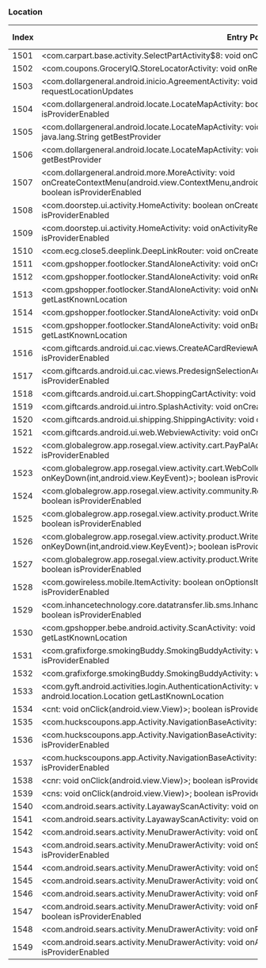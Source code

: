 ### Location
| Index | Entry Point & APIs | Screen shot | Resource id | Label |
| ------------- | ------------- | ------------- |-------------|-------------|
| 1501 | <com.carpart.base.activity.SelectPartActivity$8: void onClick(android.view.View)>; void requestLocationUpdates | ![](D:\COSMOS\output\py\Play_win8\Shopping\com.carpart.classic\com.carpart.base.activity.SelectPartActivity.png) |  | |
| 1502 | <com.coupons.GroceryIQ.StoreLocatorActivity: void onResume()>; boolean isProviderEnabled | ![](D:\COSMOS\output\py\Play_win8\Shopping\com.coupons.GroceryIQ\com.coupons.GroceryIQ.StoreLocatorActivity.png) |  | |
| 1503 | <com.dollargeneral.android.inicio.AgreementActivity: void onCreate(android.os.Bundle)>; void requestLocationUpdates | ![](D:\COSMOS\output\py\Play_win8\Shopping\com.dollargeneral.android\com.dollargeneral.android.inicio.AgreementActivity.png) |  | |
| 1504 | <com.dollargeneral.android.locate.LocateMapActivity: boolean onCreateOptionsMenu(android.view.Menu)>; boolean isProviderEnabled | ![](D:\COSMOS\output\py\Play_win8\Shopping\com.dollargeneral.android\com.dollargeneral.android.locate.LocateMapActivity.png) |  | |
| 1505 | <com.dollargeneral.android.locate.LocateMapActivity: void onFavorriteStoreMap(android.view.View)>; java.lang.String getBestProvider | ![](D:\COSMOS\output\py\Play_win8\Shopping\com.dollargeneral.android\com.dollargeneral.android.locate.LocateMapActivity.png) |  | |
| 1506 | <com.dollargeneral.android.locate.LocateMapActivity: void onCreate(android.os.Bundle)>; java.lang.String getBestProvider | ![](D:\COSMOS\output\py\Play_win8\Shopping\com.dollargeneral.android\com.dollargeneral.android.locate.LocateMapActivity.png) |  | |
| 1507 | <com.dollargeneral.android.more.MoreActivity: void onCreateContextMenu(android.view.ContextMenu,android.view.View,android.view.ContextMenu$ContextMenuInfo)>; boolean isProviderEnabled | ![](D:\COSMOS\output\py\Play_win8\Shopping\com.dollargeneral.android\com.dollargeneral.android.more.MoreActivity.png) |  | |
| 1508 | <com.doorstep.ui.activity.HomeActivity: boolean onCreateOptionsMenu(android.view.Menu)>; boolean isProviderEnabled | ![](D:\COSMOS\output\py\Play_win8\Shopping\com.doorstep\com.doorstep.ui.activity.HomeActivity.png) |  | |
| 1509 | <com.doorstep.ui.activity.HomeActivity: void onActivityResult(int,int,android.content.Intent)>; boolean isProviderEnabled | ![](D:\COSMOS\output\py\Play_win8\Shopping\com.doorstep\com.doorstep.ui.activity.HomeActivity.png) |  | |
| 1510 | <com.ecg.close5.deeplink.DeepLinkRouter: void onCreate(android.os.Bundle)>; boolean isProviderEnabled | ![](D:\COSMOS\output\py\Play_win8\Shopping\com.ecg.close5\com.ecg.close5.deeplink.DeepLinkRouter.png) |  | |
| 1511 | <com.gpshopper.footlocker.StandAloneActivity: void onCreate(android.os.Bundle)>; void requestLocationUpdates | ![](D:\COSMOS\output\py\Play_win8\Shopping\com.footlocker.approved\com.gpshopper.footlocker.StandAloneActivity.png) |  | |
| 1512 | <com.gpshopper.footlocker.StandAloneActivity: void onResume()>; android.location.Location getLastKnownLocation | ![](D:\COSMOS\output\py\Play_win8\Shopping\com.footlocker.approved\com.gpshopper.footlocker.StandAloneActivity.png) |  | |
| 1513 | <com.gpshopper.footlocker.StandAloneActivity: void onNewIntent(android.content.Intent)>; android.location.Location getLastKnownLocation | ![](D:\COSMOS\output\py\Play_win8\Shopping\com.footlocker.approved\com.gpshopper.footlocker.StandAloneActivity.png) |  | |
| 1514 | <com.gpshopper.footlocker.StandAloneActivity: void onDestroy()>; android.location.Location getLastKnownLocation | ![](D:\COSMOS\output\py\Play_win8\Shopping\com.footlocker.approved\com.gpshopper.footlocker.StandAloneActivity.png) |  | |
| 1515 | <com.gpshopper.footlocker.StandAloneActivity: void onBackPressed()>; android.location.Location getLastKnownLocation | ![](D:\COSMOS\output\py\Play_win8\Shopping\com.footlocker.approved\com.gpshopper.footlocker.StandAloneActivity.png) |  | |
| 1516 | <com.giftcards.android.ui.cac.views.CreateACardReviewActivity: void onCreate(android.os.Bundle)>; boolean isProviderEnabled | ![](D:\COSMOS\output\py\Play_win8\Shopping\com.giftcards.android.config.pro\com.giftcards.android.ui.cac.views.CreateACardReviewActivity.png) |  | |
| 1517 | <com.giftcards.android.ui.cac.views.PredesignSelectionActivity: void onCreate(android.os.Bundle)>; boolean isProviderEnabled | ![](D:\COSMOS\output\py\Play_win8\Shopping\com.giftcards.android.config.pro\com.giftcards.android.ui.cac.views.PredesignSelectionActivity.png) |  | |
| 1518 | <com.giftcards.android.ui.cart.ShoppingCartActivity: void onCreate(android.os.Bundle)>; boolean isProviderEnabled | ![](D:\COSMOS\output\py\Play_win8\Shopping\com.giftcards.android.config.pro\com.giftcards.android.ui.cart.ShoppingCartActivity.png) |  | |
| 1519 | <com.giftcards.android.ui.intro.SplashActivity: void onCreate(android.os.Bundle)>; boolean isProviderEnabled | ![](D:\COSMOS\output\py\Play_win8\Shopping\com.giftcards.android.config.pro\com.giftcards.android.ui.intro.SplashActivity.png) |  | |
| 1520 | <com.giftcards.android.ui.shipping.ShippingActivity: void onCreate(android.os.Bundle)>; boolean isProviderEnabled | ![](D:\COSMOS\output\py\Play_win8\Shopping\com.giftcards.android.config.pro\com.giftcards.android.ui.shipping.ShippingActivity.png) |  | |
| 1521 | <com.giftcards.android.ui.web.WebviewActivity: void onCreate(android.os.Bundle)>; boolean isProviderEnabled | ![](D:\COSMOS\output\py\Play_win8\Shopping\com.giftcards.android.config.pro\com.giftcards.android.ui.web.WebviewActivity.png) |  | |
| 1522 | <com.globalegrow.app.rosegal.view.activity.cart.PayPalActivity: void onClick(android.view.View)>; boolean isProviderEnabled | ![](D:\COSMOS\output\py\Play_win8\Shopping\com.globalegrow.app.dresslily\com.globalegrow.app.rosegal.view.activity.cart.PayPalActivity.png) |  | |
| 1523 | <com.globalegrow.app.rosegal.view.activity.cart.WebCollectActivity: boolean onKeyDown(int,android.view.KeyEvent)>; boolean isProviderEnabled | ![](D:\COSMOS\output\py\Play_win8\Shopping\com.globalegrow.app.dresslily\com.globalegrow.app.rosegal.view.activity.cart.WebCollectActivity.png) |  | |
| 1524 | <com.globalegrow.app.rosegal.view.activity.community.ReviewImgViewerActivity: void onClick(android.view.View)>; boolean isProviderEnabled | ![](D:\COSMOS\output\py\Play_win8\Shopping\com.globalegrow.app.dresslily\com.globalegrow.app.rosegal.view.activity.community.ReviewImgViewerActivity.png) |  | |
| 1525 | <com.globalegrow.app.rosegal.view.activity.product.WriteReviewActivity$2: void onClick(android.view.View)>; boolean isProviderEnabled | ![](D:\COSMOS\output\py\Play_win8\Shopping\com.globalegrow.app.dresslily\com.globalegrow.app.rosegal.view.activity.product.WriteReviewActivity.png) |  | |
| 1526 | <com.globalegrow.app.rosegal.view.activity.product.WriteReviewActivity: boolean onKeyDown(int,android.view.KeyEvent)>; boolean isProviderEnabled | ![](D:\COSMOS\output\py\Play_win8\Shopping\com.globalegrow.app.dresslily\com.globalegrow.app.rosegal.view.activity.product.WriteReviewActivity.png) |  | |
| 1527 | <com.globalegrow.app.rosegal.view.activity.product.WriteReviewActivity$4: void onClick(android.view.View)>; boolean isProviderEnabled | ![](D:\COSMOS\output\py\Play_win8\Shopping\com.globalegrow.app.dresslily\com.globalegrow.app.rosegal.view.activity.product.WriteReviewActivity.png) |  | |
| 1528 | <com.gowireless.mobile.ItemActivity: boolean onOptionsItemSelected(android.view.MenuItem)>; boolean isProviderEnabled | ![](D:\COSMOS\output\py\Play_win8\Shopping\com.gowireless.mobile\com.gowireless.mobile.ItemActivity.png) |  | |
| 1529 | <com.inhancetechnology.core.datatransfer.lib.sms.InhanceCreateSmsActivity: void onCreate(android.os.Bundle)>; boolean isProviderEnabled | ![](D:\COSMOS\output\py\Play_win8\Shopping\com.gowireless.mobile\com.inhancetechnology.core.datatransfer.lib.sms.InhanceCreateSmsActivity.png) |  | |
| 1530 | <com.gpshopper.bebe.android.activity.ScanActivity: void onPause()>; android.location.Location getLastKnownLocation | ![](D:\COSMOS\output\py\Play_win8\Shopping\com.gpshopper.bebe.android\com.gpshopper.bebe.android.activity.ScanActivity.png) |  | |
| 1531 | <com.grafixforge.smokingBuddy.SmokingBuddyActivity: void onCreate(android.os.Bundle)>; boolean isProviderEnabled | ![](D:\COSMOS\output\py\Play_win8\Shopping\com.grafixforge.smokingBuddy\com.grafixforge.smokingBuddy.SmokingBuddyActivity.png) |  | |
| 1532 | <com.grafixforge.smokingBuddy.SmokingBuddyActivity: void onRestart()>; boolean isProviderEnabled | ![](D:\COSMOS\output\py\Play_win8\Shopping\com.grafixforge.smokingBuddy\com.grafixforge.smokingBuddy.SmokingBuddyActivity.png) |  | |
| 1533 | <com.gyft.android.activities.login.AuthenticationActivity: void onCreate(android.os.Bundle)>; android.location.Location getLastKnownLocation | ![](D:\COSMOS\output\py\Play_win8\Shopping\com.gyft.android\com.gyft.android.activities.login.AuthenticationActivity.png) |  | |
| 1534 | <cnt: void onClick(android.view.View)>; boolean isProviderEnabled | ![](D:\COSMOS\output\py\Play_win8\Shopping\com.huckscoupons.app\com.huckscoupons.app.Activity.NavigationBaseActivity.png) |  | |
| 1535 | <com.huckscoupons.app.Activity.NavigationBaseActivity: void onResume()>; boolean isProviderEnabled | ![](D:\COSMOS\output\py\Play_win8\Shopping\com.huckscoupons.app\com.huckscoupons.app.Activity.NavigationBaseActivity.png) |  | |
| 1536 | <com.huckscoupons.app.Activity.NavigationBaseActivity: void onCreate(android.os.Bundle)>; boolean isProviderEnabled | ![](D:\COSMOS\output\py\Play_win8\Shopping\com.huckscoupons.app\com.huckscoupons.app.Activity.NavigationBaseActivity.png) |  | |
| 1537 | <com.huckscoupons.app.Activity.NavigationBaseActivity: void onNewIntent(android.content.Intent)>; boolean isProviderEnabled | ![](D:\COSMOS\output\py\Play_win8\Shopping\com.huckscoupons.app\com.huckscoupons.app.Activity.NavigationBaseActivity.png) |  | |
| 1538 | <cnr: void onClick(android.view.View)>; boolean isProviderEnabled | ![](D:\COSMOS\output\py\Play_win8\Shopping\com.huckscoupons.app\com.huckscoupons.app.Activity.NavigationBaseActivity.png) |  | |
| 1539 | <cns: void onClick(android.view.View)>; boolean isProviderEnabled | ![](D:\COSMOS\output\py\Play_win8\Shopping\com.huckscoupons.app\com.huckscoupons.app.Activity.NavigationBaseActivity.png) |  | |
| 1540 | <com.android.sears.activity.LayawayScanActivity: void onResume()>; boolean isProviderEnabled | ![](D:\COSMOS\output\py\Play_win8\Shopping\com.sears.android\com.android.sears.activity.LayawayScanActivity.png) |  | |
| 1541 | <com.android.sears.activity.LayawayScanActivity: void onPause()>; boolean isProviderEnabled | ![](D:\COSMOS\output\py\Play_win8\Shopping\com.sears.android\com.android.sears.activity.LayawayScanActivity.png) |  | |
| 1542 | <com.android.sears.activity.MenuDrawerActivity: void onDestroy()>; boolean isProviderEnabled | ![](D:\COSMOS\output\py\Play_win8\Shopping\com.kmart.android\com.android.sears.activity.MenuDrawerActivity.png) |  | |
| 1543 | <com.android.sears.activity.MenuDrawerActivity: void onSaveInstanceState(android.os.Bundle)>; boolean isProviderEnabled | ![](D:\COSMOS\output\py\Play_win8\Shopping\com.kmart.android\com.android.sears.activity.MenuDrawerActivity.png) |  | |
| 1544 | <com.android.sears.activity.MenuDrawerActivity: void onStart()>; boolean isProviderEnabled | ![](D:\COSMOS\output\py\Play_win8\Shopping\com.kmart.android\com.android.sears.activity.MenuDrawerActivity.png) |  | |
| 1545 | <com.android.sears.activity.MenuDrawerActivity: void onCreate(android.os.Bundle)>; boolean isProviderEnabled | ![](D:\COSMOS\output\py\Play_win8\Shopping\com.kmart.android\com.android.sears.activity.MenuDrawerActivity.png) |  | |
| 1546 | <com.android.sears.activity.MenuDrawerActivity: void onResume()>; boolean isProviderEnabled | ![](D:\COSMOS\output\py\Play_win8\Shopping\com.kmart.android\com.android.sears.activity.MenuDrawerActivity.png) |  | |
| 1547 | <com.android.sears.activity.MenuDrawerActivity: void onRequestPermissionsResult(int,java.lang.String[],int[])>; boolean isProviderEnabled | ![](D:\COSMOS\output\py\Play_win8\Shopping\com.kmart.android\com.android.sears.activity.MenuDrawerActivity.png) |  | |
| 1548 | <com.android.sears.activity.MenuDrawerActivity: void onPause()>; boolean isProviderEnabled | ![](D:\COSMOS\output\py\Play_win8\Shopping\com.kmart.android\com.android.sears.activity.MenuDrawerActivity.png) |  | |
| 1549 | <com.android.sears.activity.MenuDrawerActivity: void onActivityResult(int,int,android.content.Intent)>; boolean isProviderEnabled | ![](D:\COSMOS\output\py\Play_win8\Shopping\com.kmart.android\com.android.sears.activity.MenuDrawerActivity.png) |  | |
